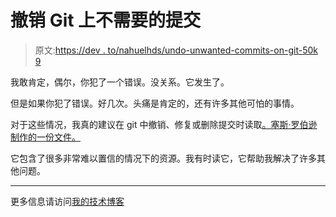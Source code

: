 # 撤销 Git 上不需要的提交

> 原文:[https://dev . to/nahuelhds/undo-unwanted-commits-on-git-50k 9](https://dev.to/nahuelhds/undoing-unwanted-commits-on-git-50k9)

我敢肯定，偶尔，你犯了一个错误。没关系。它发生了。

但是如果你犯了错误。好几次。头痛是肯定的，还有许多其他可怕的事情。

对于这些情况，我真的建议在 git 中撤销、修复或删除提交时读取[。塞斯·罗伯逊制作的一份文件。](http://sethrobertson.github.com/GitFixUm/)

它包含了很多非常难以置信的情况下的资源。我有时读它，它帮助我解决了许多其他问题。

* * *

更多信息请访问[我的技术博客](https://nahuelhds.dev)